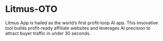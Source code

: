 # Litmus-OTO
Litmus App is hailed as the world’s first profit-loop AI app. This innovative tool builds profit-ready affiliate websites and leverages AI precision to attract buyer traffic in under 30 seconds.
